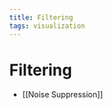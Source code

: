 ```yaml
---
title: Filtering
tags: visualization
---
```


# Filtering
- [[Noise Suppression]]






























































